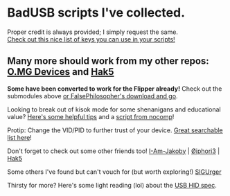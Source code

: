 # BadUSB scripts I've collected.

Proper credit is always provided; I simply request the same.<br>
[Check out this nice list of keys you can use in your scripts!](https://gist.github.com/methanoliver/efebfe8f4008e167417d4ab96e5e3cac)

## Many more should work from my other repos: [O.MG Devices](https://github.com/UberGuidoZ/Hak5-OMG-Payloads) and [Hak5](https://github.com/UberGuidoZ/Hak5-USBRubberducky-Payloads)

<b>Some have been converted to work for the Flipper already!</b> Check out the submodules above [or FalsePhilosopher's download and go](https://github.com/FalsePhilosopher/badusb).

Looking to break out of kisok mode for some shenanigans and educational value? [Here's some helpful tips](https://www.trustedsec.com/blog/kioskpos-breakout-keys-in-windows/) and a [script from nocomp](https://github.com/nocomp/Kiosk-evasion-BADUsb-Bruteforce)!

Protip: Change the VID/PID to further trust of your device. [Great searchable list here](https://www.the-sz.com/products/usbid/)!

Don't forget to check out some other friends too! [I-Am-Jakoby](https://github.com/I-Am-Jakoby) | [Øiphori3](https://github.com/0iphor13) | [Hak5](https://hak5.org/blogs/payloads)

Some others I've found but can't vouch for (but worth exploring!) [SIGUrger](https://github.com/SIGUrger/FlipperZeroBadusb)

Thirsty for more? Here's some light reading (lol) about the [USB HID spec](https://usb.org/sites/default/files/hut1_3_0.pdf).


